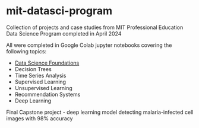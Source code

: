 # mit-datasci-program
Collection of projects and case studies from MIT Professional Education Data Science Program completed in April 2024

All were completed in Google Colab jupyter notebooks covering the following topics:
- [Data Science Foundations]([url](https://github.com/ddlcz/mit-datasci-program/tree/main/Foundations))
- Decision Trees
- Time Series Analysis
- Supervised Learning
- Unsupervised Learning
- Recommendation Systems
- Deep Learning

Final Capstone project - deep learning model detecting malaria-infected cell images with 98% accuracy 
